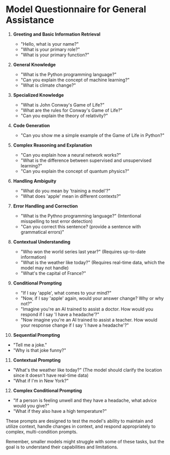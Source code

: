 # Model Questionnaire for General Assistance

1. **Greeting and Basic Information Retrieval**

   - "Hello, what is your name?"
   - "What is your primary role?"
   - "What is your primary function?"

2. **General Knowledge**

   - "What is the Python programming language?"
   - "Can you explain the concept of machine learning?"
   - "What is climate change?"

3. **Specialized Knowledge**

   - "What is John Conway's Game of Life?"
   - "What are the rules for Conway's Game of Life?"
   - "Can you explain the theory of relativity?"

4. **Code Generation**

   - "Can you show me a simple example of the Game of Life in Python?"

5. **Complex Reasoning and Explanation**

   - "Can you explain how a neural network works?"
   - "What is the difference between supervised and unsupervised learning?"
   - "Can you explain the concept of quantum physics?"

6. **Handling Ambiguity**

   - "What do you mean by 'training a model'?"
   - "What does 'apple' mean in different contexts?"

7. **Error Handling and Correction**

   - "What is the Pythno programming language?" (Intentional misspelling to test
     error detection)
   - "Can you correct this sentence? (provide a sentence with grammatical
     errors)"

8. **Contextual Understanding**

   - "Who won the world series last year?" (Requires up-to-date information)
   - "What is the weather like today?" (Requires real-time data, which the model
     may not handle)
   - "What's the capital of France?"

9. **Conditional Prompting**

   - "If I say 'apple', what comes to your mind?"
   - "Now, if I say 'apple' again, would your answer change? Why or why not?"
   - "Imagine you're an AI trained to assist a doctor. How would you respond if
     I say 'I have a headache'?"
   - "Now imagine you're an AI trained to assist a teacher. How would your
     response change if I say 'I have a headache'?"

10. **Sequential Prompting**

- "Tell me a joke."
- "Why is that joke funny?"

11. **Contextual Prompting**

- "What's the weather like today?" (The model should clarify the location since
  it doesn't have real-time data)
- "What if I'm in New York?"

12. **Complex Conditional Prompting**

- "If a person is feeling unwell and they have a headache, what advice would you
  give?"
- "What if they also have a high temperature?"

These prompts are designed to test the model's ability to maintain and utilize
context, handle changes in context, and respond appropriately to complex,
multi-condition prompts.

Remember, smaller models might struggle with some of these tasks, but the goal
is to understand their capabilities and limitations.
